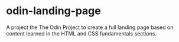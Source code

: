 # odin-landing-page

A project the The Odin Project to create a full landing page
based on content learned in the HTML and CSS fundamentals sections.